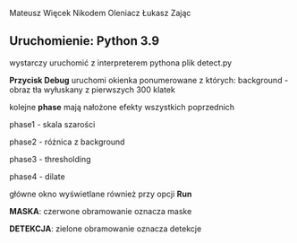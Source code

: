 Mateusz Więcek
Nikodem Oleniacz
Łukasz Zając

## Uruchomienie: Python 3.9
wystarczy uruchomić z interpreterem pythona plik detect.py

**Przycisk Debug** uruchomi okienka ponumerowane z których:
background - obraz tła wyłuskany z pierwszych 300 klatek

kolejne **phase** mają nałożone efekty wszystkich poprzednich

phase1 - skala szarości

phase2 - różnica z background

phase3 - thresholding

phase4 - dilate

główne okno wyświetlane również przy opcji **Run** 

**MASKA**:
czerwone obramowanie oznacza maske

**DETEKCJA**:
zielone obramowanie oznacza detekcje
